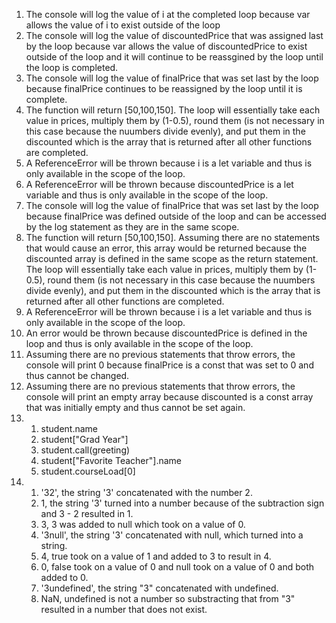 1. The console will log the value of i at the completed loop because var allows the value of i to exist outside of the loop
2. The console will log the value of discountedPrice that was assigned last by the loop because var allows the value of discountedPrice to exist outside of the loop and it will continue to be reassgined by the loop until the loop is completed.
3. The console will log the value of finalPrice that was set last by the loop because finalPrice continues to be reassigned by the loop until it is complete.
4. The function will return [50,100,150]. The loop will essentially take each value in prices, multiply them by (1-0.5), round them (is not necessary in this case because the nuumbers divide evenly), and put them in the discounted which is the array that is returned after all other functions are completed.
5. A ReferenceError will be thrown because i is a let variable and thus is only available in the scope of the loop.
6. A ReferenceError will be thrown because discountedPrice is a let variable and thus is only available in the scope of the loop.
7. The console will log the value of finalPrice that was set last by the loop because finalPrice was defined outside of the loop and can be accessed by the log statement as they are in the same scope.
8. The function will return [50,100,150]. Assuming there are no statements that would cause an error, this array would be returned because the discounted array is defined in the same scope as the return statement. The loop will essentially take each value in prices, multiply them by (1-0.5), round them (is not necessary in this case because the nuumbers divide evenly), and put them in the discounted which is the array that is returned after all other functions are completed.
9. A ReferenceError will be thrown because i is a let variable and thus is only available in the scope of the loop.
10. An error would be thrown because discountedPrice is defined in the loop  and thus is only available in the scope of the loop.
11. Assuming there are no previous statements that throw errors, the console will print 0 because finalPrice is a const that was set to 0 and thus cannot be changed.
12. Assuming there are no previous statements that throw errors, the console will print an empty array because discounted is a const array that was initially empty and thus cannot be set again.
13.   
    1. student.name
    2. student["Grad Year"]
    3. student.call(greeting)
    4. student["Favorite Teacher"].name
    5. student.courseLoad[0]
14.   
    1.  '32', the string '3' concatenated with the number 2.
    2.  1, the string '3' turned into a number because of the subtraction sign and 3 - 2 resulted in 1.
    3.  3, 3 was added to null which took on a value of 0.
    4.  '3null', the string '3' concatenated with null, which turned into a string.
    5.  4, true took on a value of 1 and added to 3 to result in 4.
    6.  0, false took on a value of 0 and null took on a value of 0 and both added to 0.
    7.  '3undefined', the string "3" concatenated with undefined.
    8.  NaN, undefined is not a number so substracting that from "3" resulted in a number that does not exist.